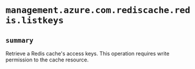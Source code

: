 # `management.azure.com.rediscache.redis.listkeys`

## `summary`
Retrieve a Redis cache's access keys. This operation requires write permission to the cache resource.


